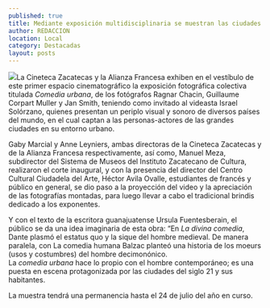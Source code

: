 ```yaml
---
published: true
title: Mediante exposición multidisciplinaria se muestran las ciudades del siglo 21 y sus habitantes
author: REDACCION
location: Local
category: Destacadas
layout: posts
---
```


![](http://i.imgur.com/Of5RmyEm.jpg)La Cineteca Zacatecas y la Alianza Francesa exhiben en el vestíbulo de este primer espacio cinematográfico la exposición fotográfica colectiva titulada _Comedia urbana_, de los fotógrafos Ragnar Chacin, Guillaume Corpart Muller y Jan Smith, teniendo como invitado al videasta Israel Solórzano, quienes  presentan un periplo visual y sonoro de diversos países del mundo, en el cual captan a las personas-actores  de las grandes ciudades en su entorno urbano. 

Gaby Marcial y Anne Leyniers, ambas directoras de la Cineteca Zacatecas y de la Alianza Francesa  respectivamente, así como, Manuel Meza, subdirector del Sistema de Museos del Instituto Zacatecano de Cultura, realizaron el corte inaugural, y con la presencia del director del Centro Cultural Ciudadela del Arte, Héctor Avila Ovalle, estudiantes de francés y  público en general,  se dio paso a la proyección del video y la apreciación de las fotografías montadas, para luego llevar a cabo el tradicional brindis dedicado a los exponentes. 

Y con el texto de la escritora guanajuatense Ursula Fuentesberain, el público se da una idea imaginaria de esta obra: “En _La divina comedia_, Dante plasmó el estatus quo y la sique del hombre medieval. De manera paralela, con La comedia humana Balzac planteó una historia de los moeurs (usos y costumbres) del hombre decimonónico.  
La _comedia urbana_ hace lo propio con el hombre contemporáneo; es una puesta en escena protagonizada por las ciudades del siglo 21 y sus habitantes. 

La muestra tendrá una permanencia hasta el 24 de julio del año en curso.   
